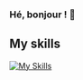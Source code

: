### Hé, bonjour ! 👋

## My skills
[![My Skills](https://skillicons.dev/icons?i=androidstudio,angular,react,js,ts,css,html,svelte,materialui,mongodb,docker,arduino,bash,c,cs,cpp,cmake,github,githubactions,linux,unity,pr,xd,figma&perline=7)](https://skillicons.dev)
